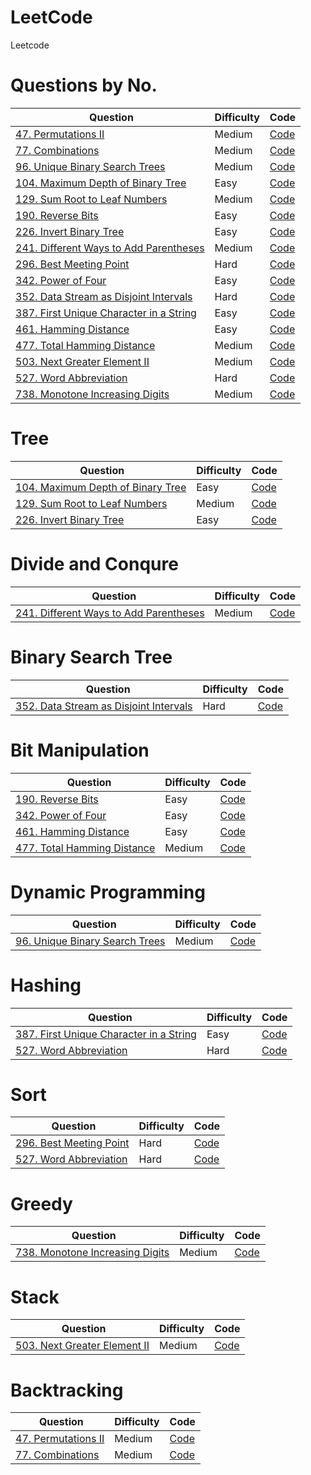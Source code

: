 # LeetCode
Leetcode

Questions by No.
====
|  Question  | Difficulty | Code |
| ---------- | ---------- | ---- |
| [47. Permutations II](https://leetcode.com/problems/permutations-ii/description/) | Medium | [Code](https://github.com/Luna1228/LeetCode/blob/master/47.%20Permutations%20II.java) |
| [77. Combinations](https://leetcode.com/problems/combinations/description/) | Medium | [Code](https://github.com/Luna1228/LeetCode/blob/master/77.%20Combinations.java) |
| [96. Unique Binary Search Trees](https://leetcode.com/problems/unique-binary-search-trees/description/) | Medium | [Code](https://github.com/Luna1228/LeetCode/blob/master/96.%20Unique%20Binary%20Search%20Trees.java) |
| [104. Maximum Depth of Binary Tree](https://leetcode.com/problems/maximum-depth-of-binary-tree/description/) |  Easy | [Code](https://github.com/Luna1228/LeetCode/blob/master/104.%20Maximum%20Depth%20of%20Binary%20Tree.java) |
| [129. Sum Root to Leaf Numbers](https://leetcode.com/problems/sum-root-to-leaf-numbers/description/) |  Medium | [Code](https://github.com/Luna1228/LeetCode/blob/master/129.%20Sum%20Root%20to%20Leaf%20Numbers.java) |
| [190. Reverse Bits](https://leetcode.com/problems/reverse-bits/description/) |  Easy | [Code](https://github.com/Luna1228/LeetCode/blob/master/190.%20Reverse%20Bits.java) |
| [226. Invert Binary Tree](https://leetcode.com/problems/invert-binary-tree/description/) |  Easy | [Code](https://github.com/Luna1228/LeetCode/blob/master/226.%20Invert%20Binary%20Tree.java) |
| [241. Different Ways to Add Parentheses](https://leetcode.com/problems/different-ways-to-add-parentheses/description/) | Medium | [Code](https://github.com/Luna1228/LeetCode/blob/master/241.%20Different%20Ways%20to%20Add%20Parentheses.java) |
| [296. Best Meeting Point](https://leetcode.com/problems/best-meeting-point/description/) | Hard | [Code](https://github.com/Luna1228/LeetCode/blob/master/296.%20Best%20Meeting%20Point.java) |
| [342. Power of Four](https://leetcode.com/problems/power-of-four/description/) | Easy | [Code](https://github.com/Luna1228/LeetCode/blob/master/342.%20Power%20of%20Four.java) |
| [352. Data Stream as Disjoint Intervals](https://leetcode.com/problems/data-stream-as-disjoint-intervals/description/) | Hard | [Code](https://github.com/Luna1228/LeetCode/blob/master/352.%20Data%20Stream%20as%20Disjoint%20Intervals.java) |
| [387. First Unique Character in a String](https://leetcode.com/problems/first-unique-character-in-a-string/description/) | Easy | [Code](https://github.com/Luna1228/LeetCode/blob/master/387.%20First%20Unique%20Character%20in%20a%20String.java) |
| [461. Hamming Distance](https://leetcode.com/problems/hamming-distance/description/) | Easy | [Code](https://github.com/Luna1228/LeetCode/blob/master/461.%20Hamming%20Distance.java) |
| [477. Total Hamming Distance](https://leetcode.com/problems/total-hamming-distance/description/) | Medium | [Code](https://github.com/Luna1228/LeetCode/blob/master/477.%20Total%20Hamming%20Distance.java) |
| [503. Next Greater Element II](https://leetcode.com/problems/next-greater-element-ii/description/) | Medium | [Code](https://github.com/Luna1228/LeetCode/blob/master/503.%20Next%20Greater%20Element%20II.java) |
| [527. Word Abbreviation](https://leetcode.com/problems/word-abbreviation/description/) | Hard | [Code](https://github.com/Luna1228/LeetCode/blob/master/527.%20Word%20Abbreviation.java) |
| [738. Monotone Increasing Digits](https://leetcode.com/problems/monotone-increasing-digits/description/) | Medium | [Code](https://github.com/Luna1228/LeetCode/blob/master/738.%20Monotone%20Increasing%20Digits.java) |


Tree 
====
|  Question  | Difficulty | Code |
| ---------- | ---------- | ---- |
| [104. Maximum Depth of Binary Tree](https://leetcode.com/problems/maximum-depth-of-binary-tree/description/) |  Easy | [Code](https://github.com/Luna1228/LeetCode/blob/master/104.%20Maximum%20Depth%20of%20Binary%20Tree.java) |
| [129. Sum Root to Leaf Numbers](https://leetcode.com/problems/sum-root-to-leaf-numbers/description/) |  Medium | [Code](https://github.com/Luna1228/LeetCode/blob/master/129.%20Sum%20Root%20to%20Leaf%20Numbers.java) |
| [226. Invert Binary Tree](https://leetcode.com/problems/invert-binary-tree/description/) |  Easy | [Code](https://github.com/Luna1228/LeetCode/blob/master/226.%20Invert%20Binary%20Tree.java) |


Divide and Conqure
====
|    Question  | Difficulty | Code |
| ------------ | ---------- | ---- |
| [241. Different Ways to Add Parentheses](https://leetcode.com/problems/different-ways-to-add-parentheses/description/) | Medium | [Code](https://github.com/Luna1228/LeetCode/blob/master/241.%20Different%20Ways%20to%20Add%20Parentheses.java) |

Binary Search Tree
====
|    Question  | Difficulty | Code |
| ------------ | ---------- | ---- |
| [352. Data Stream as Disjoint Intervals](https://leetcode.com/problems/data-stream-as-disjoint-intervals/description/) | Hard | [Code](https://github.com/Luna1228/LeetCode/blob/master/352.%20Data%20Stream%20as%20Disjoint%20Intervals.java) |

Bit Manipulation
====
|    Question  | Difficulty | Code |
| ------------ | ---------- | ---- |
| [190. Reverse Bits](https://leetcode.com/problems/reverse-bits/description/) |  Easy | [Code](https://github.com/Luna1228/LeetCode/blob/master/190.%20Reverse%20Bits.java) |
| [342. Power of Four](https://leetcode.com/problems/power-of-four/description/) | Easy | [Code](https://github.com/Luna1228/LeetCode/blob/master/342.%20Power%20of%20Four.java) |
| [461. Hamming Distance](https://leetcode.com/problems/hamming-distance/description/) | Easy | [Code](https://github.com/Luna1228/LeetCode/blob/master/461.%20Hamming%20Distance.java) |
| [477. Total Hamming Distance](https://leetcode.com/problems/total-hamming-distance/description/) | Medium | [Code](https://github.com/Luna1228/LeetCode/blob/master/477.%20Total%20Hamming%20Distance.java) |


Dynamic Programming
====
|    Question  | Difficulty | Code |
| ------------ | ---------- | ---- |
| [96. Unique Binary Search Trees](https://leetcode.com/problems/unique-binary-search-trees/description/) | Medium | [Code](https://github.com/Luna1228/LeetCode/blob/master/96.%20Unique%20Binary%20Search%20Trees.java) |

Hashing
====
|    Question  | Difficulty | Code |
| ------------ | ---------- | ---- |
| [387. First Unique Character in a String](https://leetcode.com/problems/first-unique-character-in-a-string/description/) | Easy | [Code](https://github.com/Luna1228/LeetCode/blob/master/387.%20First%20Unique%20Character%20in%20a%20String.java) |
| [527. Word Abbreviation](https://leetcode.com/problems/word-abbreviation/description/) | Hard | [Code](https://github.com/Luna1228/LeetCode/blob/master/527.%20Word%20Abbreviation.java) |

Sort
====
|  Question  | Difficulty | Code |
| ---------- | ---------- | ---- |
| [296. Best Meeting Point](https://leetcode.com/problems/best-meeting-point/description/) | Hard | [Code](https://github.com/Luna1228/LeetCode/blob/master/296.%20Best%20Meeting%20Point.java) |
| [527. Word Abbreviation](https://leetcode.com/problems/word-abbreviation/description/) | Hard | [Code](https://github.com/Luna1228/LeetCode/blob/master/527.%20Word%20Abbreviation.java) |

Greedy
====
|  Question  | Difficulty | Code |
| ---------- | ---------- | ---- |
| [738. Monotone Increasing Digits](https://leetcode.com/problems/monotone-increasing-digits/description/) | Medium | [Code](https://github.com/Luna1228/LeetCode/blob/master/738.%20Monotone%20Increasing%20Digits.java) |

Stack
====
|  Question  | Difficulty | Code |
| ---------- | ---------- | ---- |
| [503. Next Greater Element II](https://leetcode.com/problems/next-greater-element-ii/description/) | Medium | [Code](https://github.com/Luna1228/LeetCode/blob/master/503.%20Next%20Greater%20Element%20II.java) |

Backtracking
====
|  Question  | Difficulty | Code |
| ---------- | ---------- | ---- |
| [47. Permutations II](https://leetcode.com/problems/permutations-ii/description/) | Medium | [Code](https://github.com/Luna1228/LeetCode/blob/master/47.%20Permutations%20II.java) |
| [77. Combinations](https://leetcode.com/problems/combinations/description/) | Medium | [Code](https://github.com/Luna1228/LeetCode/blob/master/77.%20Combinations.java) |
